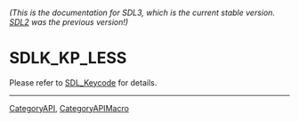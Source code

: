 ###### (This is the documentation for SDL3, which is the current stable version. [SDL2](https://wiki.libsdl.org/SDL2/) was the previous version!)
# SDLK_KP_LESS

Please refer to [SDL_Keycode](SDL_Keycode) for details.

----
[CategoryAPI](CategoryAPI), [CategoryAPIMacro](CategoryAPIMacro)

